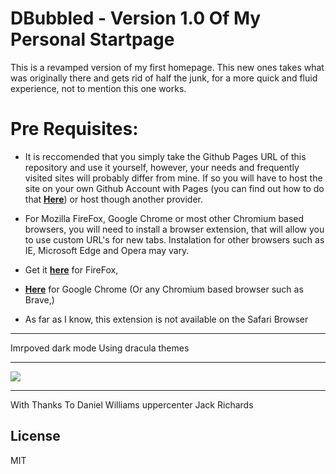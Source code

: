 # DBubbled - Version 1.0 Of My Personal Startpage

This is a revamped version of my first homepage. This new ones takes what was originally there and gets rid of half the junk, for a more quick and fluid experience, not to mention this one works.

# Pre Requisites:

- It is reccomended that you simply take the Github Pages URL of this repository and use it yourself, however, your needs and frequently visited sites will probably differ from mine. If so you will have to host the site on your own Github Account with Pages (you can find out how to do that **[Here](https://help.github.com/en/articles/configuring-a-publishing-source-for-github-pages "GitHub Pages Docs")**) or host though another provider.

- For Mozilla FireFox, Google Chrome or most other Chromium based browsers, you will need to install a browser extension, that will allow you to use custom URL's for new tabs. Instalation for other browsers such as IE, Microsoft Edge and Opera may vary.

- Get it **[here](https://addons.mozilla.org/en-GB/firefox/addon/new-tab-override/ "FireFox Extension")** for FireFox,
- **[Here](https://chrome.google.com/webstore/detail/new-tab-override/fjcmlondipcnnpmbcollgifldmajfonf?hl=en-GB "Chrome Extension")** for Google Chrome (Or any Chromium based browser such as Brave,)
- As far as I know, this extension is not available on the Safari Browser

---
Imrpoved dark mode 
Using dracula themes

---

![](https://uppercenter.github.io/Psychic-Telegram/New-Tab-Override-Settings.png)


---
With Thanks To
Daniel Williams
uppercenter
Jack Richards


License
----

MIT
